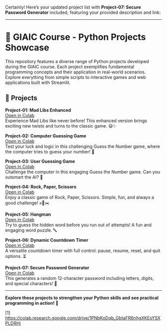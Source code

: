 Certainly! Here’s your updated project list with **Project-07: Secure Password Generator** included, featuring your provided description and link:

---

# 🧠 GIAIC Course - Python Projects Showcase

This repository features a diverse range of Python projects developed during the GIAIC course. Each project exemplifies fundamental programming concepts and their application in real-world scenarios. Explore everything from simple scripts to interactive games and web applications built with Streamlit.

## 📜 Projects

**Project-01: Mad Libs Enhanced**  
[Open in Colab](https://colab.research.google.com/drive/1TZulJaUtgpg9HYtZ139gZ3Ut7ebi8acr)  
Experience Mad Libs like never before! This enhanced version brings exciting new twists and turns to the classic game. 😃✨

**Project-02: Computer Guessing Game**  
[Open in Colab](https://colab.research.google.com/drive/1ESD_7B-eL9V4KSXh7UmiuPguse2yhTb2)  
Test your luck and logic in this challenging Guess the Number game, where the computer tries to guess your number! 🎯

**Project-03: User Guessing Game**  
[Open in Colab](https://colab.research.google.com/drive/1btGtz7HvMMV3Kz5tz3iPVcg_vSRULCbx)  
Challenge the computer in this engaging Guess the Number game. Can you outsmart the AI? 🎯

**Project-04: Rock, Paper, Scissors**  
[Open in Colab](https://colab.research.google.com/drive/1Zb0JO6eweXENGWqmnjP4s4NM_yCPV-oV)  
Enjoy a classic game of Rock, Paper, Scissors. Simple, fun, and always a good challenge! ✊📄✂️

**Project-05: Hangman**  
[Open in Colab](https://colab.research.google.com/drive/1NJOdvcYaXz14At3wzRe4TgWvl54-Ddpv)  
Try to guess the hidden word before you run out of attempts! A fun and engaging word puzzle. 🔤

**Project-06: Dynamic Countdown Timer**  
[Open in Colab](https://colab.research.google.com/drive/1azY-Q4c-pjIanoA_2cQ9hX2LvSnBLHEu)  
A versatile countdown timer with full control: pause, resume, reset, and quit options. ⏳

**Project-07: Secure Password Generator**  
[Open in Colab](https://colab.research.google.com/drive/1PNbKoDqb_GbtaFR6nhgXKEsYSXPLDRHj)  
This generates a random 12-character password including letters, digits, and special characters! 💬

---

**Explore these projects to strengthen your Python skills and see practical programming in action! 🚀**

[1] https://colab.research.google.com/drive/1PNbKoDqb_GbtaFR6nhgXKEsYSXPLDRHj
